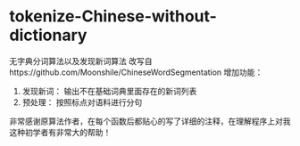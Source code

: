 # tokenize-Chinese-without-dictionary
无字典分词算法以及发现新词算法
改写自https://github.com/Moonshile/ChineseWordSegmentation
增加功能：
1. 发现新词： 输出不在基础词典里面存在的新词列表
2. 预处理： 按照标点对语料进行分句

非常感谢原算法作者，在每个函数后都贴心的写了详细的注释，在理解程序上对我这种初学者有非常大的帮助！
